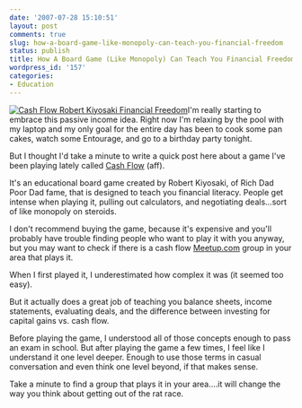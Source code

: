 ```yaml
---
date: '2007-07-28 15:10:51'
layout: post
comments: true
slug: how-a-board-game-like-monopoly-can-teach-you-financial-freedom
status: publish
title: How A Board Game (Like Monopoly) Can Teach You Financial Freedom
wordpress_id: '157'
categories:
- Education
---
```


[![Cash Flow Robert Kiyosaki Financial Freedom](http://s3.amazonaws.com/oldbloguploads/2007/07/cashflow-202-board-game1-150x150.jpg)](http://s3.amazonaws.com/oldbloguploads/2007/07/cashflow-202-board-game1.jpg)I'm really starting to embrace this passive income idea.  Right now I'm relaxing by the pool with my laptop and my only goal for the entire day has been to cook some pan cakes, watch some Entourage, and go to a birthday party tonight.

But I thought I'd take a minute to write a quick post here about a game I've been playing lately called [Cash Flow](http://www.amazon.com/gp/product/B000KIELPC?ie=UTF8&tag=httpwwwstartb-20&linkCode=as2&camp=1789&creative=9325&creativeASIN=B000KIELPC) (aff).

It's an educational board game created by Robert Kiyosaki, of Rich Dad Poor Dad fame, that is designed to teach you financial literacy.  People get intense when playing it, pulling out calculators, and negotiating deals...sort of like monopoly on steroids.

I don't recommend buying the game, because it's expensive and you'll probably have trouble finding people who want to play it with you anyway, but you may want to check if there is a cash flow [Meetup.com](http://www.meetup.com) group in your area that plays it.

When I first played it, I underestimated how complex it was (it seemed too easy).

But it actually does a great job of teaching you balance sheets, income statements, evaluating deals, and the difference between investing for capital gains vs. cash flow.

Before playing the game, I understood all of those concepts enough to pass an exam in school.  But after playing the game a few times, I feel like I understand it one level deeper.  Enough to use those terms in casual conversation and even think one level beyond, if that makes sense.

Take a minute to find a group that plays it in your area....it will change the way you think about getting out of the rat race.
